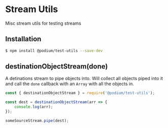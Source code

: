 # Stream Utils

Misc stream utils for testing streams

## Installation

```bash
$ npm install @podium/test-utils --save-dev
```

## destinationObjectStream(done)

A detinations stream to pipe objects into. Will collect all objects piped into
it and call the `done` callback with an `Array` with all the objects in.

```js
const { destinationObjectStream } = require('@podium/test-utils');

const dest = destinationObjectStream(arr => {
    console.log(arr);
});

someSourceStream.pipe(dest);
```
